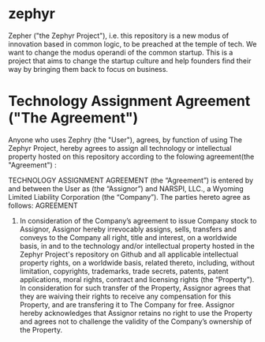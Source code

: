 # zephyr
Zepher ("the Zephyr Project"), i.e. this repository is a new modus of innovation based in common logic, to be preached at the temple of tech.  We want to change the modus operandi of the common startup.  This is a project that aims to change the startup culture and help founders find their way by bringing them back to focus on business.  

# Technology Assignment Agreement ("The Agreement")
Anyone who uses Zephry (the "User"), agrees,  by function of using The Zephyr Project, hereby agrees to assign all technology or intellectual property hosted on this repository according to the folowing agreement(the "Agreement") : 

TECHNOLOGY ASSIGNMENT AGREEMENT (the “Agreement”) is entered by and between the User as (the “Assignor”) and NARSPI, LLC., a Wyoming Limited Liability Corporation (the “Company”).  The parties hereto agree as follows:
AGREEMENT
1.	In consideration of the Company’s agreement to issue Company stock to Assignor, Assignor hereby irrevocably assigns, sells, transfers and conveys to the Company all right, title and interest, on a worldwide basis, in and to the technology and/or intellectual property hosted in the Zephyr Project's repository on Github and all applicable intellectual property rights, on a worldwide basis, related thereto, including, without limitation, copyrights, trademarks, trade secrets, patents, patent applications, moral rights, contract and licensing rights (the “Property”).  In consideration for such transfer of the Property, Assignor agrees that they are waiving their rights to receive any compensation for this Property, and are transfering it to The Company for free.  Assignor hereby acknowledges that Assignor retains no right to use the Property and agrees not to challenge the validity of the Company’s ownership of the Property.
